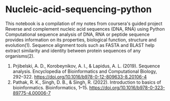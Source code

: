 # Nucleic-acid-sequencing-python
This notebook is a compilation of my notes from coursera's guided project Reverse and complement nucleic acid sequences (DNA, RNA) using Python
Computational sequence analysis of DNA, RNA or peptide sequence provides information on its properties, biological function, structure and evolution(1). Sequence alignment tools such as FASTA and BLAST help extract similarity and identity between protein sequences of any organisms(2). 




1. Prjibelski, A. D., Korobeynikov, A. I., &amp; Lapidus, A. L. (2019). Sequence analysis. Encyclopedia of Bioinformatics and Computational Biology, 292–322. https://doi.org/10.1016/b978-0-12-809633-8.20106-4 
2. Pathak, R. K., Singh, D. B., &amp; Singh, R. (2022). Introduction to basics of bioinformatics. Bioinformatics, 1–15. https://doi.org/10.1016/b978-0-323-89775-4.00006-7 
